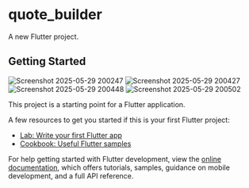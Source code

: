 # quote_builder

A new Flutter project.

## Getting Started
![Screenshot 2025-05-29 200247](https://github.com/user-attachments/assets/7b6dda9e-887f-4b57-8bf9-b09262dbd70f)
![Screenshot 2025-05-29 200427](https://github.com/user-attachments/assets/c4dc6bcd-2fcc-46ca-b146-186a8c50f1bc)
![Screenshot 2025-05-29 200448](https://github.com/user-attachments/assets/c2120d3d-e92e-4cf8-aa33-3fd77bb9a2b7)
![Screenshot 2025-05-29 200502](https://github.com/user-attachments/assets/53a9919b-bfcd-43a1-93ff-63e877aa576a)


This project is a starting point for a Flutter application.

A few resources to get you started if this is your first Flutter project:

- [Lab: Write your first Flutter app](https://docs.flutter.dev/get-started/codelab)
- [Cookbook: Useful Flutter samples](https://docs.flutter.dev/cookbook)

For help getting started with Flutter development, view the
[online documentation](https://docs.flutter.dev/), which offers tutorials,
samples, guidance on mobile development, and a full API reference.
